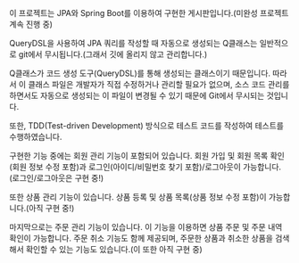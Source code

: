 이 프로젝트는 JPA와 Spring Boot를 이용하여 구현한 게시판입니다.(미완성 프로젝트 계속 진행 중)

QueryDSL을 사용하여 JPA 쿼리를 작성할 때 자동으로 생성되는 Q클래스는 일반적으로 git에서 무시됩니다.(그래서 깃에 올리지 않고 관리합니다.)

Q클래스가 코드 생성 도구(QueryDSL)를 통해 생성되는 클래스이기 때문입니다. 따라서 이 클래스 파일은 개발자가 직접 수정하거나 관리할 필요가 없으며, 소스 코드 관리를 하면서도 자동으로 생성되는 이 파일이 변경될 수 있기 때문에 Git에서 무시되는 것입니다.


또한, TDD(Test-driven Development) 방식으로 테스트 코드를 작성하여 테스트를 수행하였습니다.

구현한 기능 중에는 회원 관리 기능이 포함되어 있습니다. 회원 가입 및 회원 목록 확인(회원 정보 수정 포함)과 로그인(아이디/비밀번호 찾기 포함)/로그아웃이 가능합니다.(로그인/로그아웃은 구현 중!)

또한 상품 관리 기능이 있습니다. 상품 등록 및 상품 목록(상품 정보 수정 포함)이 가능합니다.(아직 구현 중!)

마지막으로는 주문 관리 기능이 있습니다. 이 기능을 이용하면 상품 주문 및 주문 내역 확인이 가능합니다. 주문 취소 기능도 함께 제공되며, 주문한 상품과 취소한 상품을 검색해서 확인할 수 있는 기능도 있습니다.(이 또한 아직 구현 중)
